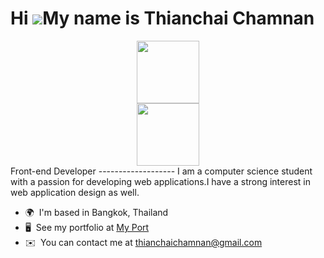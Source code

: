 Hi ![](https://user-images.githubusercontent.com/18350557/176309783-0785949b-9127-417c-8b55-ab5a4333674e.gif)My name is Thianchai Chamnan
=========================================================================================================================================
<div id="header" align="center">
  <img src="https://media.giphy.com/media/M9gbBd9nbDrOTu1Mqx/giphy.gif" width="100"/>
</div>
<div id="header" align="center">
  <img src="https://media.giphy.com/media/M9gbBd9nbDrOTu1Mqx/giphy.gif" width="100"/>
</div>
Front-end Developer
-------------------
I am a computer science student with a passion for developing web applications.I have a strong interest in web application design as well.
  
*   🌍  I'm based in Bangkok, Thailand
*   🖥️  See my portfolio at [My Port](http://portfolio-gradients.vercel.app/)
*   ✉️  You can contact me at [thianchaichamnan@gmail.com](mailto:thianchaichamnan@gmail.com)
###  
  
                  
                  
              
